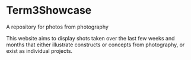 Term3Showcase
=============

A repository for photos from photography

This website aims to display shots taken over the last few weeks and months that either illustrate constructs or concepts 
from photography, or exist as individual projects.



